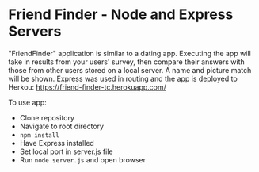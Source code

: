 # Friend Finder - Node and Express Servers

"FriendFinder" application is similar to a dating app. Executing the app will take in results from your users' survey, then compare their answers with those from other users stored on a local server. A name and picture match will be shown. Express was used in routing and the app is deployed to Herkou: https://friend-finder-tc.herokuapp.com/

To use app:
- Clone repository
- Navigate to root directory
- `npm install`
- Have Express installed
- Set local port in server.js file
- Run `node server.js` and open browser
